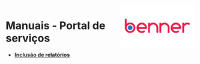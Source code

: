 <img align="right" src="src/images/benner_rgb.png" />

# Manuais - Portal de serviços

* **[Inclusão de relatórios](InclusaoDeRelatorios/readme.md)**
